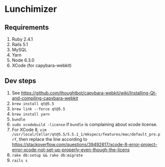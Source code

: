 # Lunchimizer

## Requirements

1. Ruby 2.4.1 
1. Rails 5.1
1. MySQL
1. Yarn
1. Node 6.3.0
1. XCode (for capybara-webkit)

## Dev steps

1. See https://github.com/thoughtbot/capybara-webkit/wiki/Installing-Qt-and-compiling-capybara-webkit
1. `brew install qt@5.5`
1. `brew link --force qt@5.5`
1. `brew install yarn`
1. `bundle`
1. `sudo xcodebuild -license` if `bundle` is complaining about xcode license.
1. For XCode 8, `vim /usr/local/Cellar/qt@5.5/5.5.1_1/mkspecs/features/mac/default_pre.prf`, then replace the line according to https://stackoverflow.com/questions/39492617/xcode-8-error-project-error-xcode-not-set-up-properly-even-though-the-licens
1. `rake db:setup && rake db:migrate`
1. `rails s` 
